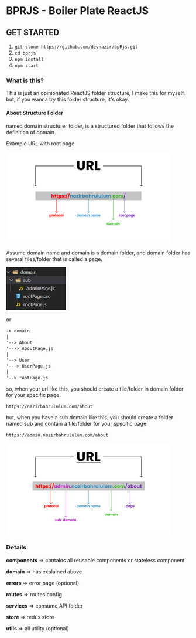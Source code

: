 # BPRJS - Boiler Plate ReactJS

## GET STARTED  
1. ```git clone https://github.com/devnazir/bpRjs.git```
2. ```cd bprjs```
3. ```npm install```
4. ```npm start```

### What is this?
This is just an opinionated ReactJS folder structure, I make this for myself. but, if you wanna try this folder structure, it's okay.

#### About Structure Folder
named domain structurer folder, is a structured folder that follows the definition of domain. 

Example URL with root page

![url-rootpage](/images/url-without-page.png)

Assume domain name and domain is a domain folder, and domain folder has several files/folder that is called a page.

![structure-domain](/images/structure-folder-domain.png)

or

```
-> domain
|
'--> About
'---> AboutPage.js
|
'--> User
'---> UserPage.js
|
'--> rootPage.js

```

so, when your url like this, you should create a file/folder in domain folder for your specific page. 

```
https://nazirbahrululum.com/about
```

but, when you have a sub domain like this, you should create a folder named sub and contain a file/folder for your specific page

```
https://admin.nazirbahrululum.com/about
```

![url-subdomain](/images/url-subdomain.png)


### Details
**components** => contains all reusable components or stateless component.

**domain** => has explained above

**errors** => error page (optional)

**routes** => routes config

**services** => consume API folder

**store** => redux store

**utils** => all utility (optional)
